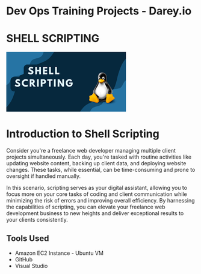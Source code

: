 # Dev Ops Training Projects - Darey.io  

# SHELL SCRIPTING
![](Images/shell_script.png)

# Introduction to Shell Scripting
Consider you're a freelance web developer managing multiple client projects simultaneously. Each day, you're tasked with routine activities like updating website content, backing up client data, and deploying website changes. These tasks, while essential, can be time-consuming and prone to oversight if handled manually.

In this scenario, scripting serves as your digital assistant, allowing you to focus more on your core tasks of coding and client communication while minimizing the risk of errors and improving overall efficiency. By harnessing the capabilities of scripting, you can elevate your freelance web development business to new heights and deliver exceptional results to your clients consistently.


## Tools Used
* Amazon EC2 Instance - Ubuntu VM
* GitHub
* Visual Studio